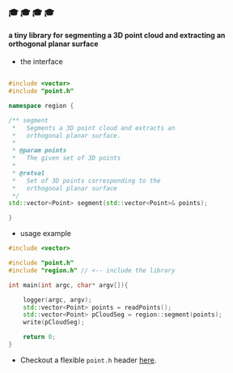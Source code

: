 ### :mortar_board: :mortar_board: :mortar_board: :mortar_board:
#### a tiny library for segmenting a 3D point cloud and extracting an orthogonal planar surface

*   the interface

```cpp

#include <vector>
#include "point.h"

namespace region {

/** segment
 *   Segments a 3D point cloud and extracts an
 *   orthogonal planar surface.
 *
 * @param points
 *   The given set of 3D points
 *
 * @retval
 *   Set of 3D points corresponding to the
 *   orthogonal planar surface
 */
std::vector<Point> segment(std::vector<Point>& points);

}

```

* usage example

```cpp
#include <vector>

#include "point.h"
#include "region.h" // <-- include the library

int main(int argc, char* argv[]){

    logger(argc, argv);
    std::vector<Point> points = readPoints();
    std::vector<Point> pCloudSeg = region::segment(points);
    write(pCloudSeg);

    return 0;
}

```

*   Checkout a flexible `point.h` header [here](https://github.com/edisonslightbulbs/point).
